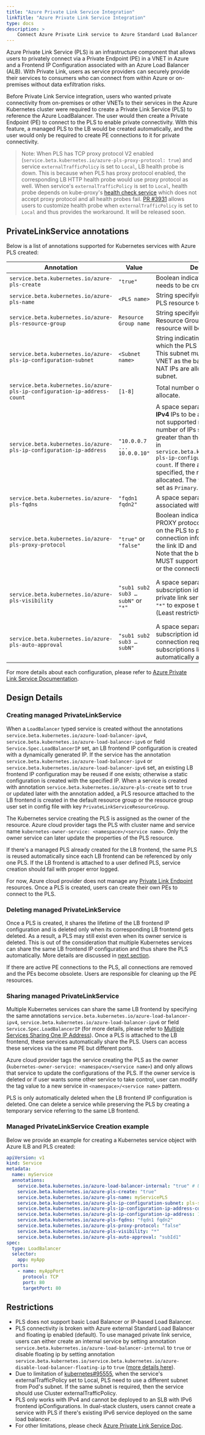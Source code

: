 ```yaml
---
title: "Azure Private Link Service Integration"
linkTitle: "Azure Private Link Service Integration"
type: docs
description: >
    Connect Azure Private Link service to Azure Standard Load Balancer.
---
```


Azure Private Link Service (PLS) is an infrastructure component that allows users to privately connect via a Private Endpoint (PE) in a VNET in Azure and a Frontend IP Configuration associated with an Azure Load Balancer (ALB). With Private Link, users as service providers can securely provide their services to consumers who can connect from within Azure or on-premises without data exfiltration risks.

Before Private Link Service integration, users who wanted private connectivity from on-premises or other VNETs to their services in the Azure Kubernetes cluster were required to create a Private Link Service (PLS) to reference the Azure LoadBalancer. The user would then create a Private Endpoint (PE) to connect to the PLS to enable private connectivity. With this feature, a managed PLS to the LB would be created automatically, and the user would only be required to create PE connections to it for private connectivity.

> Note: When PLS has TCP proxy protocol V2 enabled (`service.beta.kubernetes.io/azure-pls-proxy-protocol: true`) and service `externalTrafficPolicy` is set to `Local`, LB health probe is down. This is because when PLS has proxy protocol enabled, the corresponding LB HTTP health probe would use proxy protocol as well. When service's `externalTrafficPolicy` is set to `Local`, health probe depends on kube-proxy's [health check service](https://github.com/kubernetes/kubernetes/blob/15a1f9a39db95a7f83ce5463a328566411d99d51/pkg/proxy/healthcheck/service_health.go#L187) which does not accept proxy protocol and all health probes fail. [PR #3931](https://github.com/kubernetes-sigs/cloud-provider-azure/pull/3931) allows users to customize health probe when `externalTrafficPolicy` is set to `Local` and thus provides the workaround. It will be released soon.

## PrivateLinkService annotations

Below is a list of annotations supported for Kubernetes services with Azure PLS created:

| Annotation | Value | Description | Required | Default |
| ------------------------------------------------------------------------ | ---------------------------------- | ------------------------------------------------------------ |------|------|
| `service.beta.kubernetes.io/azure-pls-create`                            | `"true"`                           | Boolean indicating whether a PLS needs to be created. | Required | |
| `service.beta.kubernetes.io/azure-pls-name`                              | `<PLS name>`                       | String specifying the name of the PLS resource to be created. | Optional | `"pls-<LB frontend config name>"` |
| `service.beta.kubernetes.io/azure-pls-resource-group`                    | `Resource Group name`              | String specifying the name of the Resource Group where the PLS resource will be created | Optional | `MC_ resource` |
| `service.beta.kubernetes.io/azure-pls-ip-configuration-subnet`           |`<Subnet name>`                     | String indicating the subnet to which the PLS will be deployed. This subnet must exist in the same VNET as the backend pool. PLS NAT IPs are allocated within this subnet. | Optional | If `service.beta.kubernetes.io/azure-load-balancer-internal-subnet`, this ILB subnet is used. Otherwise, the default subnet from config file is used. |
| `service.beta.kubernetes.io/azure-pls-ip-configuration-ip-address-count` | `[1-8]`                            | Total number of private NAT IPs to allocate. | Optional | 1 |
| `service.beta.kubernetes.io/azure-pls-ip-configuration-ip-address`       | `"10.0.0.7 ... 10.0.0.10"`         | A space separated list of static **IPv4** IPs to be allocated. (IPv6 is not supported right now.) Total number of IPs should not be greater than the ip count specified in `service.beta.kubernetes.io/azure-pls-ip-configuration-ip-address-count`. If there are fewer IPs specified, the rest are dynamically allocated. The first IP in the list is set as `Primary`. |  Optional | All IPs are dynamically allocated. |
| `service.beta.kubernetes.io/azure-pls-fqdns`                             | `"fqdn1 fqdn2"`                    | A space separated list of fqdns associated with the PLS. | Optional | `[]` |
| `service.beta.kubernetes.io/azure-pls-proxy-protocol`                    | `"true"` or `"false"`              | Boolean indicating whether the TCP PROXY protocol should be enabled on the PLS to pass through connection information, including the link ID and source IP address. Note that the backend service MUST support the PROXY protocol or the connections will fail. | Optional | `false` |
| `service.beta.kubernetes.io/azure-pls-visibility`                        | `"sub1 sub2 sub3 … subN"` or `"*"` | A space separated list of Azure subscription ids for which the private link service is visible. Use `"*"` to expose the PLS to all subs (Least restrictive). | Optional | Empty list `[]` indicating role-based access control only: This private link service will only be available to individuals with role-based access control permissions within your directory. (Most restrictive) |
| `service.beta.kubernetes.io/azure-pls-auto-approval`                     | `"sub1 sub2 sub3 … subN"`          | A space separated list of Azure subscription ids. This allows PE connection requests from the subscriptions listed to the PLS to be automatically approved. |  Optional | `[]` |

For more details about each configuration, please refer to [Azure Private Link Service Documentation](https://docs.microsoft.com/en-us/cli/azure/network/private-link-service?view=azure-cli-latest#az-network-private-link-service-create).


## Design Details

### Creating managed PrivateLinkService

When a `LoadBalancer` typed service is created without the annotations `service.beta.kubernetes.io/azure-load-balancer-ipv4`, `service.beta.kubernetes.io/azure-load-balancer-ipv6` or field `Service.Spec.LoadBalancerIP` set, an LB frontend IP configuration is created with a dynamically generated IP. If the service has the annotation `service.beta.kubernetes.io/azure-load-balancer-ipv4` or `service.beta.kubernetes.io/azure-load-balancer-ipv6` set, an existing LB frontend IP configuration may be reused if one exists; otherwise a static configuration is created with the specified IP. When a service is created with annotation `service.beta.kubernetes.io/azure-pls-create` set to `true` or updated later with the annotation added, a PLS resource attached to the LB frontend is created in the default resource group or the resource group user set in config file with key `PrivateLinkServiceResourceGroup`.

The Kubernetes service creating the PLS is assigned as the owner of the resource. Azure cloud provider tags the PLS with cluster name and service name `kubernetes-owner-service: <namespace>/<service name>`. Only the owner service can later update the properties of the PLS resource.

If there's a managed PLS already created for the LB frontend, the same PLS is reused automatically since each LB frontend can be referenced by only one PLS. If the LB frontend is attached to a user defined PLS, service creation should fail with proper error logged.

For now, Azure cloud provider does not manage any [Private Link Endpoint](https://docs.microsoft.com/en-us/azure/private-link/private-endpoint-overview) resources. Once a PLS is created, users can create their own PEs to connect to the PLS.

### Deleting managed PrivateLinkService

Once a PLS is created, it shares the lifetime of the LB frontend IP configuration and is deleted only when its corresponding LB frontend gets deleted. As a result, a PLS may still exist even when its owner service is deleted. This is out of the consideration that multiple Kubernetes services can share the same LB frontend IP configuration and thus share the PLS automatically. More details are discussed in [next section](#sharing-managed-privatelinkservice).

If there are active PE connections to the PLS, all connections are removed and the PEs become obsolete. Users are responsible for cleaning up the PE resources.

### Sharing managed PrivateLinkService

Multiple Kubernetes services can share the same LB frontend by specifying the same annotations `service.beta.kubernetes.io/azure-load-balancer-ipv4`, `service.beta.kubernetes.io/azure-load-balancer-ipv6` or field `Service.Spec.LoadBalancerIP` (for more details, please refer to [Multiple Services Sharing One IP Address](../shared-ip)). Once a PLS is attached to the LB frontend, these services automatically share the PLS. Users can access these services via the same PE but different ports.

Azure cloud provider tags the service creating the PLS as the owner (`kubernetes-owner-service: <namespace>/<service name>`) and only allows that service to update the configurations of the PLS. If the owner service is deleted or if user wants some other service to take control, user can modify the tag value to a new service in `<namespace>/<service name>` pattern.

PLS is only automatically deleted when the LB frontend IP configuration is deleted. One can delete a service while preserving the PLS by creating a temporary service referring to the same LB frontend.

### Managed PrivateLinkService Creation example

Below we provide an example for creating a Kubernetes service object with Azure ILB and PLS created:

```yaml
apiVersion: v1
kind: Service
metadata:
  name: myService
  annotations:
    service.beta.kubernetes.io/azure-load-balancer-internal: "true" # Use an internal LB with PLS
    service.beta.kubernetes.io/azure-pls-create: "true"
    service.beta.kubernetes.io/azure-pls-name: myServicePLS
    service.beta.kubernetes.io/azure-pls-ip-configuration-subnet: pls-subnet
    service.beta.kubernetes.io/azure-pls-ip-configuration-ip-address-count: "1"
    service.beta.kubernetes.io/azure-pls-ip-configuration-ip-address: 10.240.0.9 # Must be available in pls-subnet
    service.beta.kubernetes.io/azure-pls-fqdns: "fqdn1 fqdn2"
    service.beta.kubernetes.io/azure-pls-proxy-protocol: "false"
    service.beta.kubernetes.io/azure-pls-visibility: "*"
    service.beta.kubernetes.io/azure-pls-auto-approval: "subId1"
spec:
  type: LoadBalancer
  selector:
    app: myApp
  ports:
    - name: myAppPort
      protocol: TCP
      port: 80
      targetPort: 80
```
## Restrictions

* PLS does not support basic Load Balancer or IP-based Load Balancer.
* PLS connectivity is broken with Azure external Standard Load Balancer and floating ip enabled (default). To use managed private link service, users can either create an internal service by setting annotation `service.beta.kubernetes.io/azure-load-balancer-internal` to `true` or disable floating ip by setting annotation `service.beta.kubernetes.io/service.beta.kubernetes.io/azure-disable-load-balancer-floating-ip` to `true` ([more details here](../loadbalancer)).
* Due to limitation of [kubernetes#95555](https://github.com/kubernetes/kubernetes/issues/95555), when the service's externalTrafficPolicy set to Local, PLS need to use a different subnet from Pod's subnet. If the same subnet is required, then the service should use Cluster externalTrafficPolicy.
* PLS only works with IPv4 and cannot be deployed to an SLB with IPv6 frontend ipConfigurations. In dual-stack clusters, users cannot create a service with PLS if there's existing IPv6 service deployed on the same load balancer.
* For other limitations, please check [Azure Private Link Service Doc](https://learn.microsoft.com/en-us/azure/private-link/private-link-service-overview).
